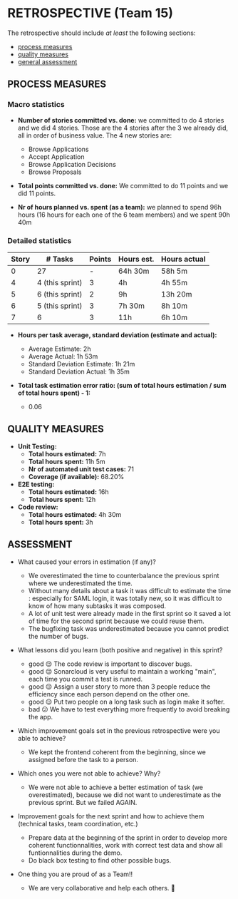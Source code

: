 RETROSPECTIVE (Team 15)
=====================================

The retrospective should include _at least_ the following
sections:

- [process measures](#process-measures)
- [quality measures](#quality-measures)
- [general assessment](#assessment)

## PROCESS MEASURES

### Macro statistics

- **Number of stories committed vs. done:**
  we committed to do 4 stories and we did 4 stories.
  Those are the 4 stories after the 3 we already did, all in order of business value.
  The 4 new stories are:
  - Browse Applications
  - Accept Application
  - Browse Application Decisions
  - Browse Proposals

- **Total points committed vs. done:**
  We committed to do 11 points and we did 11 points.

- **Nr of hours planned vs. spent (as a team):**
  we planned to spend 96h hours (16 hours for each one of the 6 team members)
  and we spent 90h 40m

### Detailed statistics

| Story  | # Tasks | Points | Hours est. | Hours actual |
|--------|---------|--------|------------|--------------|
|   0    |   27   |   -    |   64h 30m   |   58h 5m   |
|   4    |4 (this sprint)|   3    | 4h | 4h 55m |
|   5    |6 (this sprint)|   2    | 9h | 13h 20m |
|   6    |5 (this sprint)|   3    | 7h 30m | 8h 10m |
|   7    |   6    |   3    | 11h | 6h 10m |


- **Hours per task average, standard deviation (estimate and actual):**
  - Average Estimate: 2h
  - Average Actual: 1h 53m
  - Standard Deviation Estimate: 1h 21m
  - Standard Deviation Actual: 1h 35m

- **Total task estimation error ratio: (sum of total hours estimation / sum of total hours spent) - 1:**
  - 0.06


## QUALITY MEASURES

- **Unit Testing:**
  - **Total hours estimated:** 7h
  - **Total hours spent:** 11h 5m
  - **Nr of automated unit test cases:** 71
  - **Coverage (if available):** 68.20%
- **E2E testing:**
  - **Total hours estimated:** 16h
  - **Total hours spent:** 12h
- **Code review:**
  - **Total hours estimated:** 4h 30m
  - **Total hours spent:** 3h



## ASSESSMENT

- What caused your errors in estimation (if any)?
    - We overestimated the time to counterbalance the previous sprint where we underestimated the time. 
    - Without many details about a task it was difficult to estimate the time : especially for SAML login, it was totally new, so it was difficult to know of how many subtasks it was composed.
    - A lot of unit test were already made in the first sprint so it saved a lot of time for the second sprint because we could reuse them.
    - The bugfixing task was underestimated because you cannot predict the number of bugs.

- What lessons did you learn (both positive and negative) in this sprint?
    - good 😌 The code review is important to discover bugs.
    - good 😌 Sonarcloud is very useful to maintain a working "main", each time you commit a test is runned.
    - good 😌 Assign a user story to more than 3 people reduce the efficiency since each person depend on the other one.
    - good 😌 Put two people on a long task such as login make it softer.
    - bad  😕 We have to test everything more frequently to avoid breaking the app.

- Which improvement goals set in the previous retrospective were you able to achieve?
    - We kept the frontend coherent from the beginning, since we assigned before the task to a person.
  
- Which ones you were not able to achieve? Why?
    - We were not able to achieve a better estimation of task (we overestimated), because we did not want to underestimate as the previous sprint. But we failed AGAIN.

- Improvement goals for the next sprint and how to achieve them (technical tasks, team coordination, etc.)
    - Prepare data at the beginning of the sprint in order to develop more coherent functionnalities, work with correct test data and show all funtionnalities during the demo.
    - Do black box testing to find other possible bugs.

- One thing you are proud of as a Team!!
    - We are very collaborative and help each others. 💜

